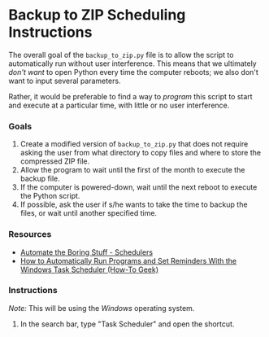 # Backup to ZIP Scheduling Instructions
The overall goal of the `backup_to_zip.py` file is to allow the script to automatically run without user interference. This means that we ultimately *don't want* to open Python every time the computer reboots; we also don't want to input several parameters.

Rather, it would be preferable to find a way to *program* this script to start and execute at a particular time, with little or no user interference.

### Goals
1. Create a modified version of `backup_to_zip.py` that does not require asking the user from what directory to copy files and where to store the compressed ZIP file.
2. Allow the program to wait until the first of the month to execute the backup file.
3. If the computer is powered-down, wait until the next reboot to execute the Python script.
4. If possible, ask the user if s/he wants to take the time to backup the files, or wait until another specified time.

### Resources
* [Automate the Boring Stuff - Schedulers](https://automatetheboringstuff.com/schedulers.html)
* [How to Automatically Run Programs and Set Reminders With the Windows Task Scheduler (How-To Geek)](https://www.howtogeek.com/123393/how-to-automatically-run-programs-and-set-reminders-with-the-windows-task-scheduler/)

### Instructions

*Note:* This will be using the *Windows* operating system.

1. In the search bar, type "Task Scheduler" and open the shortcut.
